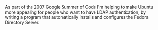 As part of the 2007 Google Summer of Code I'm helping to make Ubuntu more appealing for people who want to have LDAP authentication, by writing a program that automatically installs and configures the Fedora Directory Server.